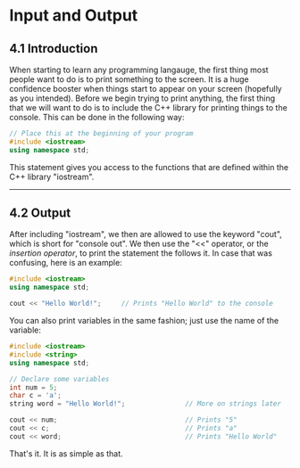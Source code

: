 # Input and Output

## 4.1 Introduction

When starting to learn any programming langauge, the first thing most people want to
do is to print something to the screen. It is a huge confidence booster when things
start to appear on your screen (hopefully as you intended). Before we begin trying to 
print anything, the first thing that we will want to do is to include the C++ library
for printing things to the console. This can be done in the following way:

```C++
// Place this at the beginning of your program
#include <iostream>
using namespace std;
```

This statement gives you access to the functions that are defined within the C++ 
library "iostream". 

---

## 4.2 Output

After including "iostream", we then are allowed to use the keyword "cout", which 
is short for "console out". We then use the "<<" operator, or the *insertion operator*,
to print the statement the follows it. In case that was confusing, here is an example:

```C++
#include <iostream>
using namespace std;

cout << "Hello World!";     // Prints "Hello World" to the console
```

You can also print variables in the same fashion; just use the name of the variable:

```C++
#include <iostream>
#include <string>
using namespace std;

// Declare some variables
int num = 5;
char c = 'a';
string word = "Hello World!";               // More on strings later

cout << num;                                // Prints "5"
cout << c;                                  // Prints "a"
cout << word;                               // Prints "Hello World"
```

That's it. It is as simple as that. 
